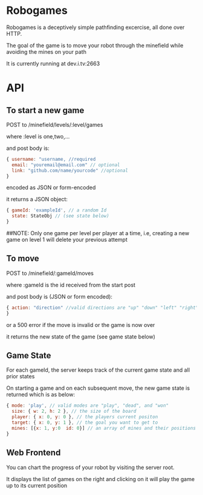 Robogames
=========


Robogames is a deceptively simple pathfinding excercise, all done over HTTP.

The goal of the game is to move your robot through the minefield while avoiding the mines on your path

It is currently running at dev.i.tv:2663

API
========

To start a new game
---------

POST to /minefield/levels/:level/games

where :level is one,two,...

and post body is:
```javascript
{ username: "username, //required
  email: "youremail@email.com" // optional
  link: "github.com/name/yourcode" //optional
}
```
encoded as JSON or form-encoded

it returns a JSON object:
```javascript
{ gameId: 'exampleId', // a random Id
  state: StateObj // (see state below)
}
```

##NOTE: Only one game per level per player at a time, i.e, creating a new game on level 1 will delete your previous attempt

To move
--------
POST to /minefield/:gameId/moves

where :gameId is the id received from the start post

and post body is (JSON or form encoded):
```javascript
{ action: "direction" //valid directions are "up" "down" "left" "right"
}
```
or a 500 error if the move is invalid or the game is now over

it returns the new state of the game (see game state below)

Game State
----------

For each gameId, the server keeps track of the current game state and all prior states

On starting a game and on each subsequent move, the new game state is returned which is as below:
```javascript
{ mode: 'play', // valid modes are "play", "dead", and "won"
  size: { w: 2, h: 2 }, // the size of the board
  player: { x: 0, y: 0 }, // the players current positon
  target: { x: 0, y: 1 }, // the goal you want to get to
  mines: [{x: 1, y:0  id: 0}] // an array of mines and their positions
}
```

Web Frontend
--------------
You can chart the progress of your robot by visiting the server root.

It displays the list of games on the right and clicking on it will play the game
up to its current position

